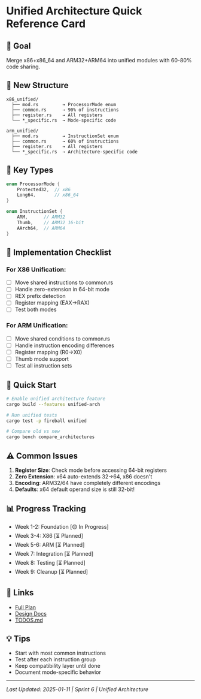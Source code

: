 # Unified Architecture Quick Reference Card

## 🎯 Goal

Merge x86+x86_64 and ARM32+ARM64 into unified modules with 60-80% code sharing.

## 📁 New Structure

```
x86_unified/
  ├── mod.rs         → ProcessorMode enum
  ├── common.rs      → 90% of instructions
  ├── register.rs    → All registers
  └── *_specific.rs  → Mode-specific code

arm_unified/
  ├── mod.rs         → InstructionSet enum
  ├── common.rs      → 60% of instructions
  ├── register.rs    → All registers
  └── *_specific.rs  → Architecture-specific code
```

## 🔧 Key Types

```rust
enum ProcessorMode {
    Protected32,  // x86
    Long64,       // x86_64
}

enum InstructionSet {
    ARM,      // ARM32
    Thumb,    // ARM32 16-bit
    AArch64,  // ARM64
}
```

## 📝 Implementation Checklist

### For X86 Unification:

- [ ] Move shared instructions to common.rs
- [ ] Handle zero-extension in 64-bit mode
- [ ] REX prefix detection
- [ ] Register mapping (EAX→RAX)
- [ ] Test both modes

### For ARM Unification:

- [ ] Move shared conditions to common.rs
- [ ] Handle instruction encoding differences
- [ ] Register mapping (R0→X0)
- [ ] Thumb mode support
- [ ] Test all instruction sets

## 🚀 Quick Start

```bash
# Enable unified architecture feature
cargo build --features unified-arch

# Run unified tests
cargo test -p fireball unified

# Compare old vs new
cargo bench compare_architectures
```

## ⚠️ Common Issues

1. **Register Size**: Check mode before accessing 64-bit registers
2. **Zero Extension**: x64 auto-extends 32→64, x86 doesn't
3. **Encoding**: ARM32/64 have completely different encodings
4. **Defaults**: x64 default operand size is still 32-bit!

## 📊 Progress Tracking

- Week 1-2: Foundation [🟡 In Progress]
- Week 3-4: X86 [⏳ Planned]
- Week 5-6: ARM [⏳ Planned]
- Week 7: Integration [⏳ Planned]
- Week 8: Testing [⏳ Planned]
- Week 9: Cleanup [⏳ Planned]

## 🔗 Links

- [Full Plan](unified-architecture-implementation-plan.md)
- [Design Docs](../design/unified-architecture-implementation.md)
- [TODOS.md](../../../TODOS.md#sprint-6-unified-architecture-implementation)

## 💡 Tips

- Start with most common instructions
- Test after each instruction group
- Keep compatibility layer until done
- Document mode-specific behavior

---
*Last Updated: 2025-01-11 | Sprint 6 | Unified Architecture*
